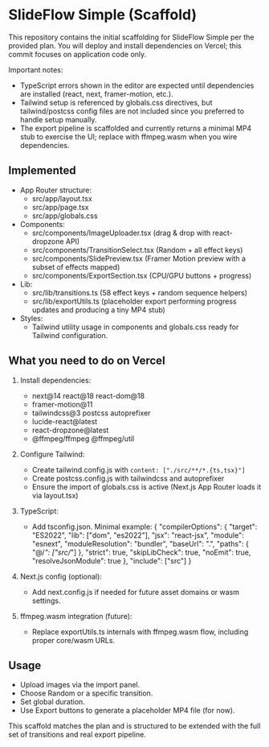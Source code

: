 # SlideFlow Simple (Scaffold)

This repository contains the initial scaffolding for SlideFlow Simple per the provided plan. You will deploy and install dependencies on Vercel; this commit focuses on application code only.

Important notes:
- TypeScript errors shown in the editor are expected until dependencies are installed (react, next, framer-motion, etc.).
- Tailwind setup is referenced by globals.css directives, but tailwind/postcss config files are not included since you preferred to handle setup manually.
- The export pipeline is scaffolded and currently returns a minimal MP4 stub to exercise the UI; replace with ffmpeg.wasm when you wire dependencies.

## Implemented

- App Router structure:
  - src/app/layout.tsx
  - src/app/page.tsx
  - src/app/globals.css
- Components:
  - src/components/ImageUploader.tsx (drag & drop with react-dropzone API)
  - src/components/TransitionSelect.tsx (Random + all effect keys)
  - src/components/SlidePreview.tsx (Framer Motion preview with a subset of effects mapped)
  - src/components/ExportSection.tsx (CPU/GPU buttons + progress)
- Lib:
  - src/lib/transitions.ts (58 effect keys + random sequence helpers)
  - src/lib/exportUtils.ts (placeholder export performing progress updates and producing a tiny MP4 stub)
- Styles:
  - Tailwind utility usage in components and globals.css ready for Tailwind configuration.

## What you need to do on Vercel

1) Install dependencies:
   - next@14 react@18 react-dom@18
   - framer-motion@11
   - tailwindcss@3 postcss autoprefixer
   - lucide-react@latest
   - react-dropzone@latest
   - @ffmpeg/ffmpeg @ffmpeg/util

2) Configure Tailwind:
   - Create tailwind.config.js with `content: ["./src/**/*.{ts,tsx}"]`
   - Create postcss.config.js with tailwindcss and autoprefixer
   - Ensure the import of globals.css is active (Next.js App Router loads it via layout.tsx)

3) TypeScript:
   - Add tsconfig.json. Minimal example:
     {
       "compilerOptions": {
         "target": "ES2022",
         "lib": ["dom", "es2022"],
         "jsx": "react-jsx",
         "module": "esnext",
         "moduleResolution": "bundler",
         "baseUrl": ".",
         "paths": { "@/*": ["src/*"] },
         "strict": true,
         "skipLibCheck": true,
         "noEmit": true,
         "resolveJsonModule": true
       },
       "include": ["src"]
     }

4) Next.js config (optional):
   - Add next.config.js if needed for future asset domains or wasm settings.

5) ffmpeg.wasm integration (future):
   - Replace exportUtils.ts internals with ffmpeg.wasm flow, including proper core/wasm URLs.

## Usage

- Upload images via the import panel.
- Choose Random or a specific transition.
- Set global duration.
- Use Export buttons to generate a placeholder MP4 file (for now).

This scaffold matches the plan and is structured to be extended with the full set of transitions and real export pipeline.

